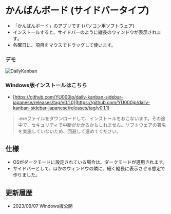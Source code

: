 # かんばんボード (サイドバータイプ)

- 「かんばんボード」のアプリです (パソコン用ソフトウェア)
- インストールすると、サイドバーのように縦長のウィンドウが表示されます。
- 各曜日に、項目をマウスでドラッグして使います。

### デモ

  ![DailyKanban](https://github.com/YU000jp/daily-kanban-sidebar-japanese/assets/111847207/32508758-226e-4642-b8c3-1d4bf7b1a3e8)

### Windows版インストールはこちら

- [https://github.com/YU000jp/daily-kanban-sidebar-japanese/releases/tag/v0.1.0](https://github.com/YU000jp/daily-kanban-sidebar-japanese/releases/tag/v0.1.1)

> .exeファイルをダウンロードして、インストールをおこないます。その途中で、セキュリティで中断がかかるかもしれません。ソフトウェアの署名を実施していないため、回避して進めてください。

## 仕様

- OSがダークモードに設定されている場合は、ダークモードが適用されます。
- サイドバーとして、ほかのウィンドウの隣に、細く縦長に表示させる想定で作りました。

## 更新履歴

- 2023/09/07 Windows版公開
